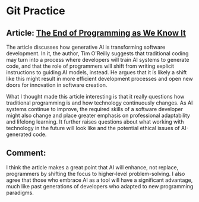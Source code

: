 # Git Practice

## Article: [The End of Programming as We Know It](https://www.oreilly.com/radar/the-end-of-programming-as-we-know-it/)
The article discusses how generative AI is transforming software development. In it, the author, Tim O'Reilly suggests that traditional coding may turn into a process where developers will train  AI systems to generate code, and that the role of programmers will shift from writing explicit instructions to guiding AI models, instead. He argues that it is likely a shift like this might result in more efficient development processes and open new doors for innovation in software creation.

What I thought made this article interesting is that it really questions how traditional programming is and how technology continuously changes. As AI systems continue to improve, the required skills of a software developer might also change and place greater emphasis on professional adaptability and lifelong learning. It further raises questions about what working with technology in the future will look like and the potential ethical issues of AI-generated code.

## Comment:

I think the article makes a great point that AI will enhance, not replace, programmers by shifting the focus to higher-level problem-solving. I also agree that those who embrace AI as a tool will have a significant advantage, much like past generations of developers who adapted to new programming paradigms.